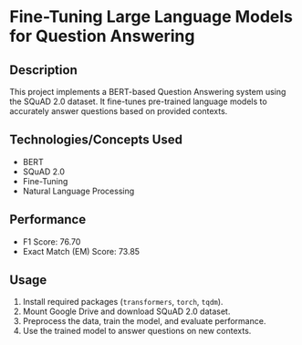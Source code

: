 # Fine-Tuning Large Language Models for Question Answering

## Description
This project implements a BERT-based Question Answering system using the SQuAD 2.0 dataset. It fine-tunes pre-trained language models to accurately answer questions based on provided contexts.

## Technologies/Concepts Used
- BERT
- SQuAD 2.0
- Fine-Tuning
- Natural Language Processing

## Performance
- F1 Score: 76.70
- Exact Match (EM) Score: 73.85

## Usage
1. Install required packages (`transformers`, `torch`, `tqdm`).
2. Mount Google Drive and download SQuAD 2.0 dataset.
3. Preprocess the data, train the model, and evaluate performance.
4. Use the trained model to answer questions on new contexts.
